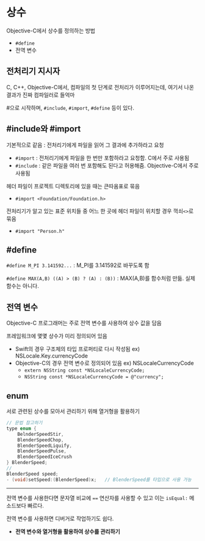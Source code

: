 # 상수

Objective-C에서 상수를 정의하는 방법

- `#define`
- 전역 변수

## 전처리기 지시자

C, C++, Objective-C에서, 컴파일의 첫 단계로 전처리가 이루어지는데, 여기서 나온 결과가 진짜 컴파일러로 들억마

#으로 시작하며, `#include`, `#import`, `#define` 등이 있다.

## #include와 #import

기본적으로 같음 : 전처리기에게 파일을 읽어 그 결과에 추가하라고 요청

- `#import` : 전처리기에게 파일을 한 번만 포함하라고 요청함. C에서 주로 사용됨
- `#include` : 같은 파일을 여러 번 포함해도 된다고 허용해줌. Objective-C에서 주로 사용됨

헤더 파일이 프로젝트 디렉토리에 있을 때는 큰따옴표로 묶음

- `#import <Foundation/Foundation.h>`

전처리기가 알고 있는 표준 위치들 중 어느 한 곳에 헤더 파일이 위치할 경우 꺽쇠`<>`로 묶음

- `#import "Person.h"`

## #define

`#define M_PI 3.141592...` : M_PI를 3.141592로 바꾸도록 함

`#define MAX(A,B) ((A) > (B) ? (A) : (B))` : MAX(A,B)를 함수처럼 만듦. 실제 함수는 아니다.

## 전역 변수

Objective-C 프로그래머는 주로 전역 변수를 사용하여 상수 값을 담음

프레임워크에 몇몇 상수가 미리 정의되어 있음

- Swift의 경우 구조체의 타입 프로퍼티로 다시 작성됨 ex) NSLocale.Key.currencyCode
- Objective-C의 경우 전역 변수로 정의되어 있음 ex) NSLocaleCurrencyCode
  - `extern NSString const *NSLocaleCurrencyCode;`
  - `NSString const *NSLocaleCurrencyCode = @"currency";`

## enum

서로 관련된 상수를 모아서 관리하기 위해 열거형을 활용하기

```objective-c
// 문법 참고하기
type enum {
	BelnderSpeedStir,
    BlenderSpeedChop,
    BlenderSpeedLiquify,
    BlenderSpeedPulse,
    BlenderSpeedIceCrush
} BlenderSpeed;
//
BlenderSpeed speed;
- (void)setSpeed:(BlenderSpeed)x;	// BlenderSpeed를 타입으로 사용 가능
```

------

전역 변수를 사용한다면 문자열 비교에 `==` 연산자를 사용할 수 있고 이는 `isEqual:` 메소드보다 빠르다.

전역 변수를 사용하면 디버거로 작업하기도 쉽다.

- **전역 변수와 열거형을 활용하여 상수를 관리하기**

